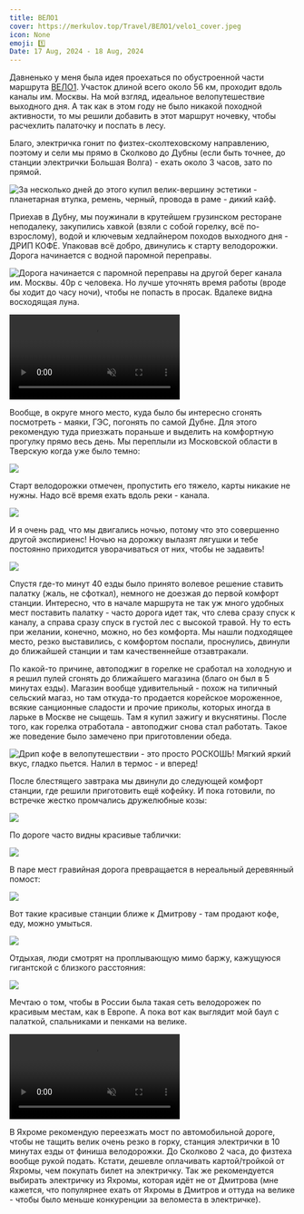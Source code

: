 ```yaml
---
title: ВЕЛО1
cover: https://merkulov.top/Travel/ВЕЛО1/velo1_cover.jpeg
icon: None
emoji: 1️⃣
Date: 17 Aug, 2024 - 18 Aug, 2024
---
```


Давненько у меня была идея проехаться по обустроенной части маршрута [ВЕЛО1](https://velo-1.com/). Участок длиной всего около 56 км, проходит вдоль каналы им. Москвы. На мой взгляд, идеальное велопутешествие выходного дня. А так как в этом году не было никакой походной активности, то мы решили добавить в этот маршрут ночевку, чтобы расчехлить палаточку и поспать в лесу.

Благо, электричка гонит по физтех-сколтеховскому направлению, поэтому и сели мы прямо в Сколково до Дубны (если быть точнее, до станции электрички Большая Волга) - ехать около 3 часов, зато по прямой.

![За несколько дней до этого купил велик-вершину эстетики - планетарная втулка, ремень, черный, провода в раме - дикий кайф.](https://merkulov.top/Travel/ВЕЛО1/velo1_elka.jpeg)

Приехав в Дубну, мы поужинали в крутейшем грузинском ресторане неподалеку, закупились хавкой (взяли с собой горелку, всё по-взрослому), водой и ключевым хедлайнером походов выходного дня - ДРИП КОФЕ. Упаковав всё добро, двинулись к старту велодорожки. Дорога начинается с водной паромной переправы.

![Дорога начинается с паромной переправы на другой берег канала им. Москвы. 40р с человека. Но лучше уточнять время работы (вроде бы ходит до часу ночи), чтобы не попасть в просак. Вдалеке видна восходящая луна.](https://merkulov.top/Travel/ВЕЛО1/velo1_parom.jpeg)

<p><video playsinline autoplay muted loop controls src="https://merkulov.top/Travel/ВЕЛО1/velo1_parom.mp4"></video></p>

Вообще, в округе много место, куда было бы интересно сгонять посмотреть - маяки, ГЭС, погонять по самой Дубне. Для этого рекомендую туда приезжать пораньше и выделить на комфортную прогулку прямо весь день. Мы переплыли из Московской области в Тверскую когда уже было темно:

![](https://merkulov.top/Travel/ВЕЛО1/velo1_tver.jpeg)

Старт велодорожки отмечен, пропустить его тяжело, карты никакие не нужны. Надо всё время ехать вдоль реки - канала.

![](https://merkulov.top/Travel/ВЕЛО1/velo1_start.jpeg)

И я очень рад, что мы двигались ночью, потому что это совершенно другой экспириенс! Ночью на дорожку вылазят лягушки и тебе постоянно приходится уворачиваться от них, чтобы не задавить! 

![](https://merkulov.top/Travel/ВЕЛО1/velo1_lya.jpeg)

Спустя где-то минут 40 езды было принято волевое решение ставить палатку (жаль, не сфоткал), немного не доезжая до первой комфорт станции. Интересно, что в начале маршрута не так уж много удобных мест поставить палатку - часто дорога идет так, что слева сразу спуск к каналу, а справа сразу спуск в густой лес с высокой травой. Ну то есть при желании, конечно, можно, но без комфорта. Мы нашли подходящее место, резко выставились, с комфортом поспали, проснулись, двинули до ближайшей станции и там качественнейше отзавтракали. 

По какой-то причине, автоподжиг в горелке не сработал на холодную и я решил пулей сгонять до ближайшего магазина (благо он был в 5 минутах езды). Магазин вообще удивительный - похож на типичный сельский магаз, но там откуда-то продается корейское мороженное, всякие санционные сладости и прочие приколы, которых иногда в ларьке в Москве не сыщешь. Там я купил зажигу и вкуснятины. После того, как горелка отработала - автоподжиг снова стал работать. Такое же поведение было замечено при приготовлении обеда.

![Дрип кофе в велопутешествии - это просто РОСКОШЬ! Мягкий яркий вкус, гладко пьется. Налил в термос - и вперед!](https://merkulov.top/Travel/ВЕЛО1/velo1_gorelka.jpeg)

После блестящего завтрака мы двинули до следующей комфорт станции, где решили приготовить ещё кофейку. И пока готовили, по встречке жестко промчались дружелюбные козы:

![](https://merkulov.top/Travel/ВЕЛО1/velo1_goat.jpeg)

По дороге часто видны красивые таблички:

![](https://merkulov.top/Travel/ВЕЛО1/velo1_signs.png)

В паре мест гравийная дорога превращается в нереальный деревянный помост:

![](https://merkulov.top/Travel/ВЕЛО1/velo1_drev.jpeg)

Вот такие красивые станции ближе к Дмитрову - там продают кофе, еду, можно умыться.

![](https://merkulov.top/Travel/ВЕЛО1/velo1_station.jpeg)

Отдыхая, люди смотрят на проплывающую мимо баржу, кажущуюся гигантской с близкого расстояния:

![](https://merkulov.top/Travel/ВЕЛО1/velo1_barzha.jpeg)

Мечтаю о том, чтобы в России  была такая сеть велодорожек по красивым местам, как в Европе. А пока вот как выглядит мой баул с палаткой, спальниками и пенками на велике.

<p><video playsinline autoplay muted loop controls src="https://merkulov.top/Travel/ВЕЛО1/velo1_quality.mp4"></video></p>

В Яхроме рекомендую переезжать мост по автомобильной дороге, чтобы не тащить велик очень резко в горку, станция электрички в 10 минутах езды от финиша велодорожки. До Сколково 2 часа, до физтеха вообще рукой подать. Кстати, дешевле оплачивать картой/тройкой от Яхромы, чем покупать билет на электричку. Так же рекомендуется выбирать электричку из Яхромы, которая идёт не от Дмитрова (мне кажется, что популярнее ехать от Яхромы в Дмитров и оттуда на велике - чтобы было меньше конкуренции за веломеста в электричке).
